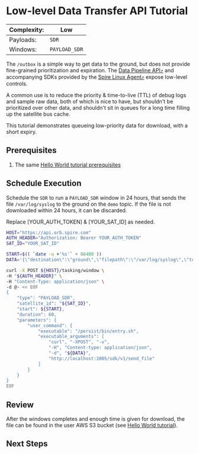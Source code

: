 # Low-level Data Transfer API Tutorial

|Complexity:|Low|
|-|-|
|Payloads:|`SDR`|
|Windows:|`PAYLOAD_SDR`|

The `/outbox` is a simple way to get data to the ground, but does not provide fine-grained prioritization and expiration. The [Data Pipeline API⤴](https://developers.spire.com/data-pipeline-docs/) and accompanying SDKs provided by the [Spire Linux Agent⤴](https://developers.spire.com/spire-linux-agent-docs/) expose low-level controls. 

A common use is to reduce the priority & time-to-live (TTL) of debug logs and sample raw data, both of which is nice to have, but shouldn't be prioritized over other data, and shouldn't sit in queues for a long time filling up the satellite bus cache.

This tutorial demonstrates queueing low-priority data for download, with a short expiry. 


## Prerequisites

1. The same [Hello World tutorial prerequisites](../hello_world/)


## Schedule Execution

Schedule the `SDR` to run a `PAYLOAD_SDR` window in 24 hours, that sends the file `/var/log/syslog` to the ground on the `demo` topic. If the file is not downloaded within 24 hours, it can be discarded. 

<aside class="notice">Replace [YOUR_AUTH_TOKEN] & [YOUR_SAT_ID] as needed.</aside>

```bash
HOST="https://api.orb.spire.com"
AUTH_HEADER="Authorization: Bearer YOUR_AUTH_TOKEN"
SAT_ID="YOUR_SAT_ID"

START=$(( `date -u +'%s'` + 86400 ))
DATA='{\"destination\":\"ground\",\"filepath\":\"/var/log/syslog\",\"topic\":\"demo\",\"options\":{\"reliable\":true,\"TTLParams\":{\"urgent\":0,\"bulk\":0,\"surplus\":86400}}}'

curl -X POST ${HOST}/tasking/window \
-H "${AUTH_HEADER}" \
-H "Content-Type: application/json" \
-d @- << EOF
{
    "type": "PAYLOAD_SDR",
    "satellite_id": "${SAT_ID}",
    "start": ${START},
    "duration": 60,
    "parameters": {
        "user_command": {
            "executable": "/persist/bin/entry.sh",
            "executable_arguments": [
                "curl", "-XPOST", "-v",
                "-H", "Content-type: application/json",
                "-d", "${DATA}",
                "http://localhost:2005/sdk/v1/send_file"
            ]
        }
    }
}
EOF
```


## Review

After the windows completes and enough time is given for download, the file can be found in the user AWS S3 bucket (see [Hello World tutorial](../hello_world/#review)).


## Next Steps


